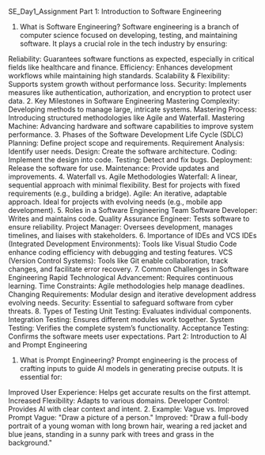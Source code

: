 SE_Day1_Assignment
Part 1: Introduction to Software Engineering
1. What is Software Engineering?
Software engineering is a branch of computer science focused on developing, testing, and maintaining software. It plays a crucial role in the tech industry by ensuring:

Reliability: Guarantees software functions as expected, especially in critical fields like healthcare and finance.
Efficiency: Enhances development workflows while maintaining high standards.
Scalability & Flexibility: Supports system growth without performance loss.
Security: Implements measures like authentication, authorization, and encryption to protect user data.
2. Key Milestones in Software Engineering
Mastering Complexity: Developing methods to manage large, intricate systems.
Mastering Process: Introducing structured methodologies like Agile and Waterfall.
Mastering Machine: Advancing hardware and software capabilities to improve system performance.
3. Phases of the Software Development Life Cycle (SDLC)
Planning: Define project scope and requirements.
Requirement Analysis: Identify user needs.
Design: Create the software architecture.
Coding: Implement the design into code.
Testing: Detect and fix bugs.
Deployment: Release the software for use.
Maintenance: Provide updates and improvements.
4. Waterfall vs. Agile Methodologies
Waterfall: A linear, sequential approach with minimal flexibility. Best for projects with fixed requirements (e.g., building a bridge).
Agile: An iterative, adaptable approach. Ideal for projects with evolving needs (e.g., mobile app development).
5. Roles in a Software Engineering Team
Software Developer: Writes and maintains code.
Quality Assurance Engineer: Tests software to ensure reliability.
Project Manager: Oversees development, manages timelines, and liaises with stakeholders.
6. Importance of IDEs and VCS
IDEs (Integrated Development Environments): Tools like Visual Studio Code enhance coding efficiency with debugging and testing features.
VCS (Version Control Systems): Tools like Git enable collaboration, track changes, and facilitate error recovery.
7. Common Challenges in Software Engineering
Rapid Technological Advancement: Requires continuous learning.
Time Constraints: Agile methodologies help manage deadlines.
Changing Requirements: Modular design and iterative development address evolving needs.
Security: Essential to safeguard software from cyber threats.
8. Types of Testing
Unit Testing: Evaluates individual components.
Integration Testing: Ensures different modules work together.
System Testing: Verifies the complete system’s functionality.
Acceptance Testing: Confirms the software meets user expectations.
Part 2: Introduction to AI and Prompt Engineering
1. What is Prompt Engineering?
Prompt engineering is the process of crafting inputs to guide AI models in generating precise outputs. It is essential for:

Improved User Experience: Helps get accurate results on the first attempt.
Increased Flexibility: Adapts to various domains.
Developer Control: Provides AI with clear context and intent.
2. Example: Vague vs. Improved Prompt
Vague: "Draw a picture of a person."
Improved: "Draw a full-body portrait of a young woman with long brown hair, wearing a red jacket and blue jeans, standing in a sunny park with trees and grass in the background."

